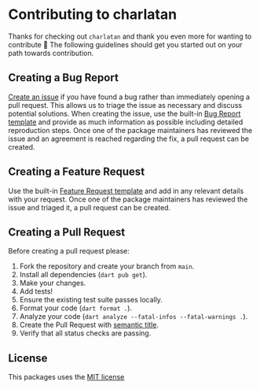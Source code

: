 # Contributing to charlatan

Thanks for checking out `charlatan` and thank you even more for wanting to contribute 🎉
The following guidelines should get you started out on your path towards contribution.

## Creating a Bug Report

[Create an issue][bug_report_template] if you have found a bug rather than immediately opening a pull request. This allows us to triage the issue as necessary and discuss potential solutions. When creating the issue, use the built-in [Bug Report template][bug_report_template] and provide as much information as possible including detailed reproduction steps. Once one of the package maintainers has reviewed the issue and an agreement is reached regarding the fix, a pull request can be created.

## Creating a Feature Request

Use the built-in [Feature Request template](https://github.com/Betterment/charlatan/blob/main/.github/ISSUE_TEMPLATE/feature_request.md) and add in any relevant details with your request. Once one of the package maintainers has reviewed the issue and triaged it, a pull request can be created.

## Creating a Pull Request

Before creating a pull request please:

1. Fork the repository and create your branch from `main`.
2. Install all dependencies (`dart pub get`).
3. Make your changes.
4. Add tests!
5. Ensure the existing test suite passes locally.
6. Format your code (`dart format .`).
7. Analyze your code (`dart analyze --fatal-infos --fatal-warnings .`).
8. Create the Pull Request with [semantic title](https://github.com/zeke/semantic-pull-requests).
9. Verify that all status checks are passing.

## License

This packages uses the [MIT license](https://github.com/Betterment/charlatan/blob/main/LICENSE)

[bug_report_template]: https://github.com/Betterment/charlatan/blob/main/.github/ISSUE_TEMPLATE/bug_report.md
